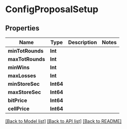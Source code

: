 # ConfigProposalSetup

## Properties
Name | Type | Description | Notes
------------ | ------------- | ------------- | -------------
**minTotRounds** | **Int** |  | 
**maxTotRounds** | **Int** |  | 
**minWins** | **Int** |  | 
**maxLosses** | **Int** |  | 
**minStoreSec** | **Int64** |  | 
**maxStoreSec** | **Int64** |  | 
**bitPrice** | **Int64** |  | 
**cellPrice** | **Int64** |  | 

[[Back to Model list]](../README.md#documentation-for-models) [[Back to API list]](../README.md#documentation-for-api-endpoints) [[Back to README]](../README.md)


